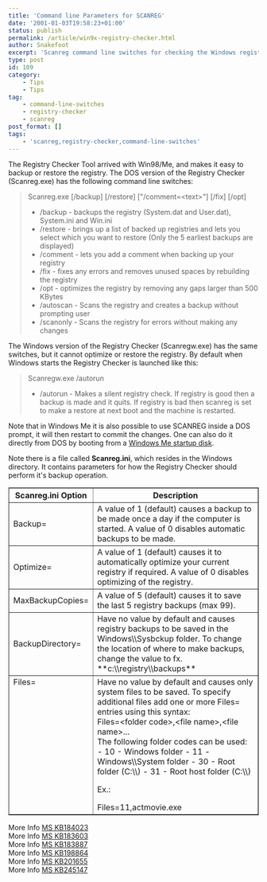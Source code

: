 ```yaml
---
title: 'Command line Parameters for SCANREG'
date: '2001-01-03T19:58:23+01:00'
status: publish
permalink: /article/win9x-registry-checker.html
author: Snakefoot
excerpt: 'Scanreg command line switches for checking the Windows registry.'
type: post
id: 109
category:
    - Tips
    - Tips
tag:
    - command-line-switches
    - registry-checker
    - scanreg
post_format: []
tags:
    - 'scanreg,registry-checker,command-line-switches'
---
```

The Registry Checker Tool arrived with Win98/Me, and makes it easy to backup or restore the registry. The DOS version of the Registry Checker (Scanreg.exe) has the following command line switches:

> Scanreg.exe \[/backup\] \[/restore\] \["/comment=&lt;text&gt;"\] \[/fix\] \[/opt\]
> 
> - /backup - backups the registry (System.dat and User.dat), System.ini and Win.ini
> - /restore - brings up a list of backed up registries and lets you select which you want to restore (Only the 5 earliest backups are displayed)
> - /comment - lets you add a comment when backing up your registry
> - /fix - fixes any errors and removes unused spaces by rebuilding the registry
> - /opt - optimizes the registry by removing any gaps larger than 500 KBytes
> - /autoscan - Scans the registry and creates a backup without prompting user
> - /scanonly - Scans the registry for errors without making any changes

 The Windows version of the Registry Checker (Scanregw.exe) has the same switches, but it cannot optimize or restore the registry. By default when Windows starts the Registry Checker is launched like this:
 > Scanregw.exe /autorun
> 
> - /autorun - Makes a silent registry check. If registry is good then a backup is made and it quits. If registry is bad then scanreg is set to make a restore at next boot and the machine is restarted.

 Note that in Windows Me it is also possible to use SCANREG inside a DOS prompt, it will then restart to commit the changes. One can also do it directly from DOS by booting from a [Windows Me startup disk](http://support.microsoft.com/kb/267287 "How to Create a Startup Disk in Windows Me [Q267287]").  
  
 Note there is a file called **Scanreg.ini**, which resides in the Windows directory. It contains parameters for how the Registry Checker should perform it's backup operation.  
  
<table border="1"><tr><th>Scanreg.ini Option</th><th>Description</th></tr><tr><td>Backup=</td><td>A value of 1 (default) causes a backup to be made once a day if the computer is started.  
 A value of 0 disables automatic backups to be made.</td></tr><tr><td>Optimize=</td><td>A value of 1 (default) causes it to automatically optimize your current registry if required.  
 A value of 0 disables optimizing of the registry.</td></tr><tr><td>MaxBackupCopies=</td><td>A value of 5 (default) causes it to save the last 5 registry backups (max 99).</td></tr><tr><td>BackupDirectory=</td><td>Have no value by default and causes registry backups to be saved in the Windows\\Sysbckup folder.  
 To change the location of where to make backups, change the value to fx. **c:\\registry\\backups**</td></tr><tr><td valign="top">Files=</td><td>Have no value by default and causes only system files to be saved.  
 To specify additional files add one or more Files= entries using this syntax: <div class="quote">Files=&lt;folder code&gt;,&lt;file name&gt;,&lt;file name&gt;...</div> The following folder codes can be used:
- 10 - Windows folder
- 11 - Windows\\System folder
- 30 - Root folder (C:\\)
- 31 - Root host folder (C:\\)
 
 Ex.: <div class="quote"> Files=11,actmovie.exe </div></td></tr></table>

  
 More Info [MS KB184023](http://support.microsoft.com/kb/184023 "Command-Line Switches for the Registry Checker Tool [Q184023]")  
 More Info [MS KB183603](http://support.microsoft.com/kb/183603 "How to Customize Registry Checker Tool Settings [Q183603]")  
 More Info [MS KB183887](http://support.microsoft.com/kb/183887 "Description of the Windows Registry Checker Tool (Scanreg.exe) [Q183887]")  
 More Info [MS KB198864](http://support.microsoft.com/kb/198864 "Registry Is Not Backed Up Automatically at Startup [Q198864]")  
 More Info [MS KB201655](http://support.microsoft.com/kb/201655 "Error Message: You Have Restored a Good Registry... [Q201655]")  
 More Info [MS KB245147](http://support.microsoft.com/kb/245147 "Scanreg.exe Does Not Back Up User.dat Files When Using User Profiles [Q245147]")  
